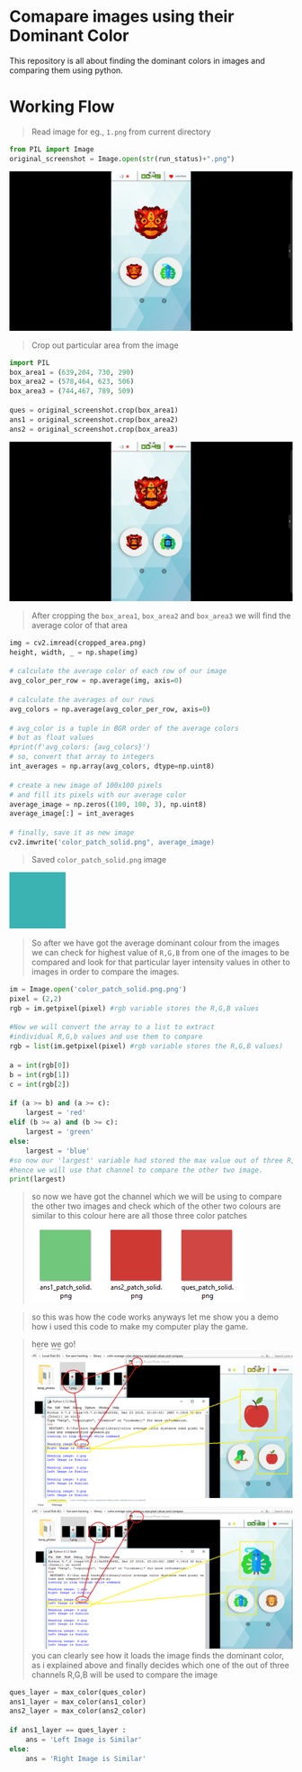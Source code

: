 # Comapare images using their Dominant Color
This repository is all about finding the dominant colors in images and comparing them using python.
# Working Flow
>Read image for eg., `1.png` from current directory
 ```python
 from PIL import Image
original_screenshot = Image.open(str(run_status)+".png")
 ```
![Original Image](Assets/original_screenshot.png)

>Crop out particular area from the image
 ```python
import PIL
box_area1 = (639,204, 730, 290)
box_area2 = (578,464, 623, 506)
box_area3 = (744,467, 789, 509)

ques = original_screenshot.crop(box_area1)
ans1 = original_screenshot.crop(box_area2)
ans2 = original_screenshot.crop(box_area3)
 ```
![Cropping Area](Assets/original_screenshot_marked.png)

>After cropping the `box_area1`, `box_area2` and `box_area3` we will find the average color of that area
```python
img = cv2.imread(cropped_area.png)
height, width, _ = np.shape(img)

# calculate the average color of each row of our image
avg_color_per_row = np.average(img, axis=0)

# calculate the averages of our rows
avg_colors = np.average(avg_color_per_row, axis=0)

# avg_color is a tuple in BGR order of the average colors
# but as float values
#print(f'avg_colors: {avg_colors}')
# so, convert that array to integers
int_averages = np.array(avg_colors, dtype=np.uint8)

# create a new image of 100x100 pixels
# and fill its pixels with our average color
average_image = np.zeros((100, 100, 3), np.uint8)
average_image[:] = int_averages

# finally, save it as new image
cv2.imwrite('color_patch_solid.png", average_image)
```
>Saved `color_patch_solid.png` image

![color patch solid](Assets/ques_patch_solid.png)

> So after we have got the average dominant colour from the images
>we can check for highest value of `R,G,B` from one of the images to be compared
>and look for that particular layer intensity values in other to images
>in order to compare the images.

```python
im = Image.open('color_patch_solid.png.png')
pixel = (2,2)
rgb = im.getpixel(pixel) #rgb variable stores the R,G,B values

#Now we will convert the array to a list to extract
#individual R,G,b values and use them to compare
rgb = list(im.getpixel(pixel) #rgb variable stores the R,G,B values)

a = int(rgb[0])
b = int(rgb[1])
c = int(rgb[2])

if (a >= b) and (a >= c): 
	largest = 'red' 
elif (b >= a) and (b >= c): 
	largest = 'green'
else: 
	largest = 'blue'
#so now our 'largest' variable had stored the max value out of three R,G,B channels
#hence we will use that channel to compare the other two image.
print(largest)
```

>so now we have got the channel which we will be using to compare the other two images
>and check which of the other two colours are similar to this colour
>here are all those three color patches
![color patch solid](Assets/sampe_1_color_patch.png)

>so this was how the code works
>anyways let me show you a demo how i used this code to make my computer play the game.

>here we go!
![color patch solid](Assets/sample_1.png)
![color patch solid](Assets/sample_2.png)
>you can clearly see how it loads the image
>finds the dominant color, as i explained above
>and finally decides which one of the out of three channels R,G,B
>will be used to compare the image
```python
ques_layer = max_color(ques_color)
ans1_layer = max_color(ans1_color)
ans2_layer = max_color(ans2_color)

if ans1_layer == ques_layer :
	ans = 'Left Image is Similar'
else:
	ans = 'Right Image is Similar'
```

